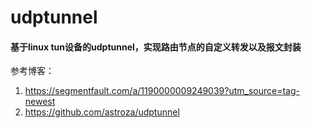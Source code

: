 udptunnel
=========

#### 基于linux tun设备的udptunnel，实现路由节点的自定义转发以及报文封装

参考博客：

1. https://segmentfault.com/a/1190000009249039?utm_source=tag-newest
2. https://github.com/astroza/udptunnel